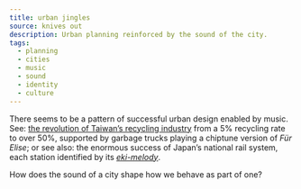 ```yaml
---
title: urban jingles
source: knives out
description: Urban planning reinforced by the sound of the city.
tags:
  - planning
  - cities
  - music
  - sound
  - identity
  - culture
---
```


There seems to be a pattern of successful urban design enabled by music. See: [the revolution of Taiwan’s recycling industry][1] from a 5% recycling rate to over 50%, supported by garbage trucks playing a chiptune version of *Für Elise*; or see also: the enormous success of Japan’s national rail system, each station identified by its *[eki-melody][2]*.

How does the sound of a city shape how we behave as part of one?

[1]: https://www.theglobeandmail.com/arts/music/how-beethovens-fur-elise-helps-taiwanrecycle/article33207068/
[2]: https://www.japan-experience.com/to-know/understanding-japan/music-in-japanese-stations